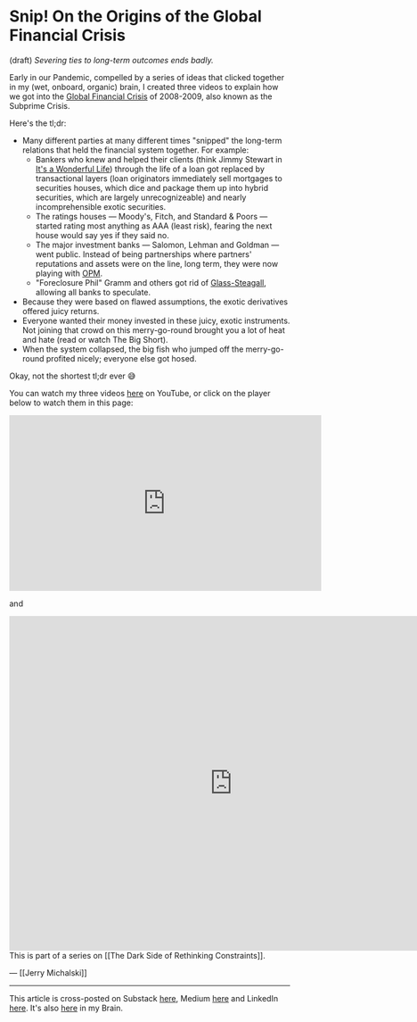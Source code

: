 # Snip! On the Origins of the Global Financial Crisis
(draft) 
*Severing ties to long-term outcomes ends badly.*

Early in our Pandemic, compelled by a series of ideas that clicked together in my (wet, onboard, organic) brain, I created three videos to explain how we got into the [Global Financial Crisis](https://en.wikipedia.org/wiki/2008_financial_crisis) of 2008-2009, also known as the Subprime Crisis. 

Here's the tl;dr:

- Many different parties at many different times "snipped" the long-term relations that held the financial system together. For example: 
	- Bankers who knew and helped their clients (think Jimmy Stewart in [It's a Wonderful Life](http://en.wikipedia.org/wiki/It's_a_Wonderful_Life)) through the life of a loan got replaced by transactional layers (loan originators immediately sell mortgages to securities houses, which dice and package them up into hybrid securities, which are largely unrecognizeable) and nearly incomprehensible exotic securities. 
	- The ratings houses — Moody's, Fitch, and Standard & Poors — started rating most anything as AAA (least risk), fearing the next house would say yes if they said no. 
	- The major investment banks — Salomon, Lehman and Goldman — went public. Instead of being partnerships where partners' reputations and assets were on the line, long term, they were now playing with [OPM](https://www.urbandictionary.com/define.php?term=OPM). 
	- "Foreclosure Phil" Gramm and others got rid of [Glass-Steagall](https://en.wikipedia.org/wiki/Glass%E2%80%93Steagall_legislation), allowing all banks to speculate. 
- Because they were based on flawed assumptions, the exotic derivatives offered juicy returns. 
- Everyone wanted their money invested in these juicy, exotic instruments. Not joining that crowd on this merry-go-round brought you a lot of heat and hate (read or watch The Big Short). 
- When the system collapsed, the big fish who jumped off the merry-go-round profited nicely; everyone else got hosed. 

Okay, not the shortest tl;dr ever 😅

You can watch my three videos [here](https://www.youtube.com/playlist?list=PLreQNsM8LqWAGeus-IMnxcBAdeVNJ68Vn) on YouTube, or click on the player below to watch them in this page:

<iframe width="560" height="315" src="https://www.youtube.com/embed/videoseries?si=lHx3SJ79MgjebyE6&amp;list=PLreQNsM8LqWAGeus-IMnxcBAdeVNJ68Vn" title="YouTube video player" frameborder="0" allow="accelerometer; autoplay; clipboard-write; encrypted-media; gyroscope; picture-in-picture; web-share" referrerpolicy="strict-origin-when-cross-origin" allowfullscreen></iframe>

and

<iframe width="800" height="600" src="https://app.thebrain.com/brain/3d80058c-14d8-5361-0b61-a061f89baf87/7f04faad-5a3d-5d69-ef05-81ef13b78e75" frameborder="0"></iframe> 
This is part of a series on [[The Dark Side of Rethinking Constraints]]. 

— [[Jerry Michalski]] 

--- 
This article is cross-posted on Substack [here](), Medium [here]() and LinkedIn [here](). It's also [here]() in my Brain. 

